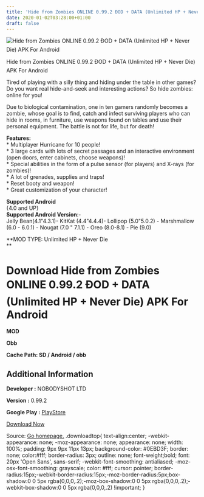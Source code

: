 ```yaml
---
title: 'Hide from Zombies ONLINE 0.99.2 ÐOD + DATA (Unlimited HP + Never Die) APK For Android'
date: 2020-01-02T03:28:00+01:00
draft: false
---
```


![Hide from Zombies ONLINE 0.99.2 ÐOD + DATA (Unlimited HP + Never Die) APK For Android](https://i2.wp.com/apkhome.net/wp-content/uploads/2019/11/Hide-from-Zombies-ONLINE-0.99.2-ÐOD-DATA-Unlimited-HP-Never-Die.png "Hide from Zombies ONLINE 0.99.2 ÐOD + DATA (Unlimited HP + Never Die) APK For Android")

  

Hide from Zombies ONLINE 0.99.2 ÐOD + DATA (Unlimited HP + Never Die) APK For Android

Tired of playing with a silly thing and hiding under the table in other games? Do you want real hide-and-seek and interesting actions? So hide zombies: online for you!

Due to biological contamination, one in ten gamers randomly becomes a zombie, whose goal is to find, catch and infect surviving players who can hide in rooms, in furniture, use weapons found on tables and use their personal equipment. The battle is not for life, but for death!

**Features:**  
\* Multiplayer Hurricane for 10 people!  
\* 3 large cards with lots of secret passages and an interactive environment (open doors, enter cabinets, choose weapons)!  
\* Special abilities in the form of a pulse sensor (for players) and X-rays (for zombies)!  
\* A lot of grenades, supplies and traps!  
\* Reset booty and weapon!  
\* Great customization of your character!

**Supported Android**  
{4.0 and UP}  
**Supported Android Version**:-  
Jelly Bean(4.1"4.3.1)- KitKat (4.4"4.4.4)- Lollipop (5.0"5.0.2) - Marshmallow (6.0 - 6.0.1) - Nougat (7.0 " 7.1.1) - Oreo (8.0-8.1) - Pie (9.0)

**MOD TYPE: Unlimited HP + Never Die  
**

Download Hide from Zombies ONLINE 0.99.2 ÐOD + DATA (Unlimited HP + Never Die) APK For Android
===============================================================================================

**MOD**

**Obb**

**Cache Path: SD / Android / obb**

Additional Information
----------------------

**Developer :** NOBODYSHOT LTD

**Version :** 0.99.2

**Google Play :** [PlayStore](https://play.google.com/store/apps/details?id=com.nobodyshot.kzh)

  

[Download Now](https://store4app.co/post/hide-from-zombies-online-0-99-2-od-data-unlimited-hp-never-die-apk-for-android_1573675459)

  
Source: [Go homepage.](https://store4app.co/post/hide-from-zombies-online-0-99-2-od-data-unlimited-hp-never-die-apk-for-android_1573675459) .downloadtop{ text-align:center; -webkit-appearance: none; -moz-appearance: none; appearance: none; width: 100%; padding: 9px 9px 11px 13px; background-color: #0EBD3F; border: none; color:#fff; border-radius: 3px; outline: none; font-weight;bold; font: 20px 'Open Sans', sans-serif; -webkit-font-smoothing: antialiased; -moz-osx-font-smoothing: grayscale; color: #fff; cursor: pointer; border-radius:15px;-webkit-border-radius:15px;-moz-border-radius:5px;box-shadow:0 0 5px rgba(0,0,0,.2);-moz-box-shadow:0 0 5px rgba(0,0,0,.2);-webkit-box-shadow:0 0 5px rgba(0,0,0,.2) !important; }